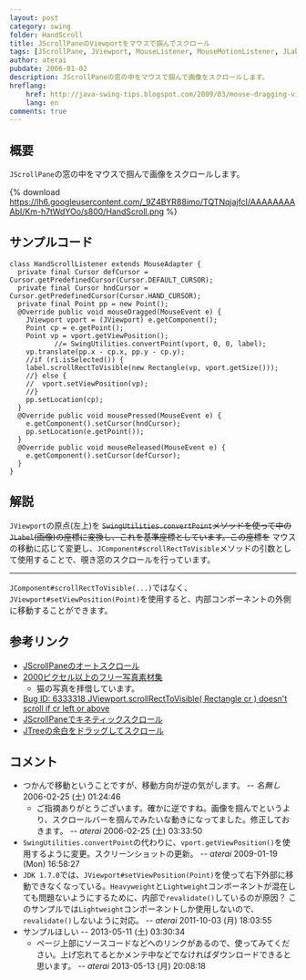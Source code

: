 ```yaml
---
layout: post
category: swing
folder: HandScroll
title: JScrollPaneのViewportをマウスで掴んでスクロール
tags: [JScrollPane, JViewport, MouseListener, MouseMotionListener, JLabel]
author: aterai
pubdate: 2006-01-02
description: JScrollPaneの窓の中をマウスで掴んで画像をスクロールします。
hreflang:
    href: http://java-swing-tips.blogspot.com/2009/03/mouse-dragging-viewport-scroll.html
    lang: en
comments: true
---
```

## 概要
`JScrollPane`の窓の中をマウスで掴んで画像をスクロールします。

{% download https://lh6.googleusercontent.com/_9Z4BYR88imo/TQTNqjajfcI/AAAAAAAAAbI/Km-h7tWdYOo/s800/HandScroll.png %}

## サンプルコード
<pre class="prettyprint"><code>class HandScrollListener extends MouseAdapter {
  private final Cursor defCursor = Cursor.getPredefinedCursor(Cursor.DEFAULT_CURSOR);
  private final Cursor hndCursor = Cursor.getPredefinedCursor(Cursor.HAND_CURSOR);
  private final Point pp = new Point();
  @Override public void mouseDragged(MouseEvent e) {
    JViewport vport = (JViewport) e.getComponent();
    Point cp = e.getPoint();
    Point vp = vport.getViewPosition();
           //= SwingUtilities.convertPoint(vport, 0, 0, label);
    vp.translate(pp.x - cp.x, pp.y - cp.y);
    //if (r1.isSelected()) {
    label.scrollRectToVisible(new Rectangle(vp, vport.getSize()));
    //} else {
    //  vport.setViewPosition(vp);
    //}
    pp.setLocation(cp);
  }
  @Override public void mousePressed(MouseEvent e) {
    e.getComponent().setCursor(hndCursor);
    pp.setLocation(e.getPoint());
  }
  @Override public void mouseReleased(MouseEvent e) {
    e.getComponent().setCursor(defCursor);
  }
}
</code></pre>

## 解説
`JViewport`の原点(左上)を ~~`SwingUtilities.convertPoint`メソッドを使って中の`JLabel`(画像)の座標に変換し、これを基準座標としています。この座標を~~ マウスの移動に応じて変更し、`JComponent#scrollRectToVisible`メソッドの引数として使用することで、覗き窓のスクロールを行っています。

- - - -
`JComponent#scrollRectToVisible(...)`ではなく、`JViewport#setViewPosition(Point)`を使用すると、内部コンポーネントの外側に移動することができます。

## 参考リンク
- [JScrollPaneのオートスクロール](http://ateraimemo.com/Swing/AutoScroll.html)
- [2000ピクセル以上のフリー写真素材集](http://sozai-free.com/)
    - 猫の写真を拝借しています。
- [Bug ID: 6333318 JViewport.scrollRectToVisible( Rectangle cr ) doesn't scroll if cr left or above](http://bugs.java.com/bugdatabase/view_bug.do?bug_id=6333318)
- [JScrollPaneでキネティックスクロール](http://ateraimemo.com/Swing/KineticScrolling.html)
- [JTreeの余白をドラッグしてスクロール](http://ateraimemo.com/Swing/TreeDragScroll.html)

<!-- dummy comment line for breaking list -->

## コメント
- つかんで移動ということですが、移動方向が逆の気がします。 -- *名無し* 2006-02-25 (土) 01:24:46
    - ご指摘ありがとうございます。確かに逆ですね。画像を掴んでというより、スクロールバーを掴んでみたいな動きになってました。修正しておきます。 -- *aterai* 2006-02-25 (土) 03:33:50
- `SwingUtilities.convertPoint`の代わりに、`vport.getViewPosition()`を使用するように変更。スクリーンショットの更新。 -- *aterai* 2009-01-19 (Mon) 16:58:27
- `JDK 1.7.0`では、`JViewport#setViewPosition(Point)`を使って右下外部に移動できなくなっている。`Heavyweight`と`Lightweight`コンポーネントが混在しても問題ないようにするために、内部で`revalidate()`しているのが原因？ このサンプルでは`Lightweight`コンポーネントしか使用しないので、`revalidate()`しないように対応。 -- *aterai* 2011-10-03 (月) 18:03:55
- サンプルほしい --  2013-05-11 (土) 03:30:34
    - ページ上部にソースコードなどへのリンクがあるので、使ってみてください。上げ忘れてるとかメンテ中などでなければダウンロードできると思います。 -- *aterai* 2013-05-13 (月) 20:08:18

<!-- dummy comment line for breaking list -->
